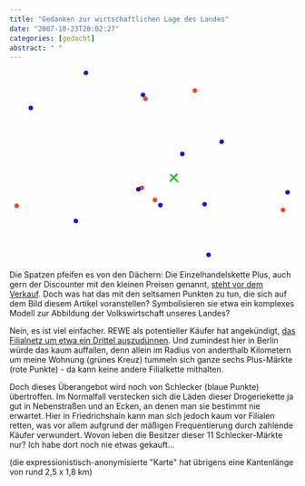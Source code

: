 ```yaml
---
title: "Gedanken zur wirtschaftlichen Lage des Landes"
date: "2007-10-23T20:02:27"
categories: [gedacht]
abstract: " "
---
```


![plusundschlecker.gif](plusundschlecker.gif)

Die Spatzen pfeifen es von den Dächern: Die Einzelhandelskette Plus, auch gern der Discounter mit den kleinen Preisen genannt, [steht vor dem Verkauf](http://www.welt.de/welt_print/article1249743/Ausverkauf_im_Einzelhandel.html). Doch was hat das mit den seltsamen Punkten zu tun, die sich auf dem Bild diesem Artikel voranstellen? Symbolisieren sie etwa ein komplexes Modell zur Abbildung der Volkswirtschaft unseres Landes?

Nein, es ist viel einfacher. REWE als potentieller Käufer hat angekündigt, [das Filialnetz um etwa ein Drittel auszudünnen](http://www.kurier.at/nachrichten/wirtschaft/112021.php). Und zumindest hier in Berlin würde das kaum auffallen, denn allein im Radius von anderthalb Kilometern um meine Wohnung (grünes Kreuz) tummeln sich ganze sechs Plus-Märkte (rote Punkte) - da kann keine andere Filialkette mithalten.

Doch dieses Überangebot wird noch von Schlecker (blaue Punkte) übertroffen. Im Normalfall verstecken sich die Läden dieser Drogeriekette ja gut in Nebenstraßen und an Ecken, an denen man sie bestimmt nie erwartet. Hier in Friedrichshain kann man sich jedoch kaum vor Filialen retten, was vor allem aufgrund der mäßigen Frequentierung durch zahlende Käufer verwundert. Wovon leben die Besitzer dieser 11 Schlecker-Märkte nur? Ich habe dort noch nie etwas gekauft...

(die expressionistisch-anonymisierte "Karte" hat übrigens eine Kantenlänge von rund 2,5 x 1,8 km)

